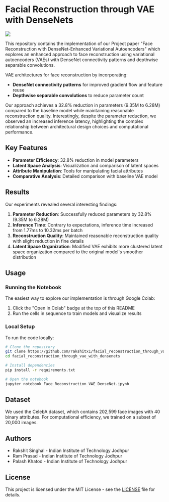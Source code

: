 # Facial Reconstruction through VAE with DenseNets

[![](https://colab.research.google.com/assets/colab-badge.svg)](https://colab.research.google.com/drive/1qjF3h6CBCCqq8J5Zv0OFjRs9iqJR81M5?usp=sharing)

This repository contains the implementation of our Project paper "Face Reconstruction with DenseNet-Enhanced Variational Autoencoders" which explores an enhanced approach to face reconstruction using variational autoencoders (VAEs) with DenseNet connectivity patterns and depthwise separable convolutions.

VAE architectures for face reconstruction by incorporating:
- **DenseNet connectivity patterns** for improved gradient flow and feature reuse
- **Depthwise separable convolutions** to reduce parameter count

Our approach achieves a 32.8% reduction in parameters (9.35M to 6.28M) compared to the baseline model while maintaining reasonable reconstruction quality. Interestingly, despite the parameter reduction, we observed an increased inference latency, highlighting the complex relationship between architectural design choices and computational performance.

## Key Features

- **Parameter Efficiency**: 32.8% reduction in model parameters
- **Latent Space Analysis**: Visualization and comparison of latent spaces
- **Attribute Manipulation**: Tools for manipulating facial attributes
- **Comparative Analysis**: Detailed comparison with baseline VAE model

## Results

Our experiments revealed several interesting findings:

1. **Parameter Reduction**: Successfully reduced parameters by 32.8% (9.35M to 6.28M)
2. **Inference Time**: Contrary to expectations, inference time increased from 1.77ms to 10.32ms per batch
3. **Reconstruction Quality**: Maintained reasonable reconstruction quality with slight reduction in fine details
4. **Latent Space Organization**: Modified VAE exhibits more clustered latent space organization compared to the original model's smoother distribution

## Usage

### Running the Notebook

The easiest way to explore our implementation is through Google Colab:

1. Click the "Open in Colab" badge at the top of this README
2. Run the cells in sequence to train models and visualize results

### Local Setup

To run the code locally:

```bash
# Clone the repository
git clone https://github.com/rakshitx1/facial_reconstruction_through_vae_with_densenets.git
cd facial_reconstruction_through_vae_with_densenets

# Install dependencies
pip install -r requirements.txt

# Open the notebook
jupyter notebook Face_Reconstruction_VAE_DenseNet.ipynb
```

## Dataset

We used the CelebA dataset, which contains 202,599 face images with 40 binary attributes. For computational efficiency, we trained on a subset of 20,000 images.

## Authors

- Rakshit Singhal - Indian Institute of Technology Jodhpur
- Ram Prasad - Indian Institute of Technology Jodhpur
- Palash Khatod - Indian Institute of Technology Jodhpur

## License

This project is licensed under the MIT License - see the [LICENSE](LICENSE) file for details.
